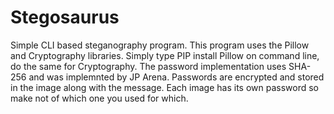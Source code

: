 # Stegosaurus
Simple CLI based steganography program.
This program uses the Pillow and Cryptography libraries.
Simply type PIP install Pillow on command line, do the same for Cryptography.
The password implementation uses SHA-256 and was implemnted by JP Arena.
Passwords are encrypted and stored in the image along with the message. Each image has its own password so make not of which one you used for which.
